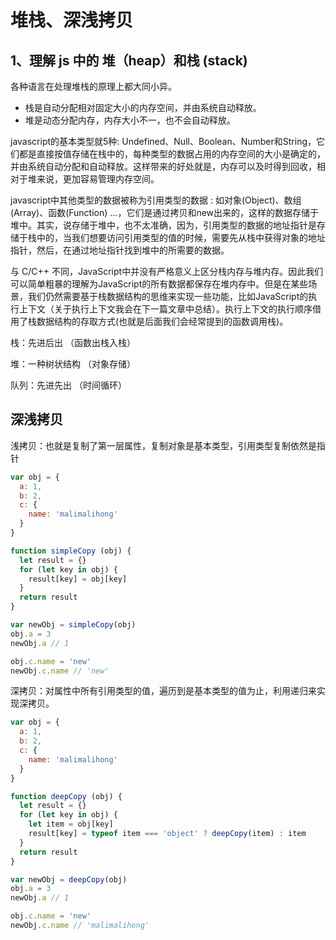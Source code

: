 # 堆栈、深浅拷贝

## 1、理解 js 中的 堆（heap）和栈 (stack)

各种语言在处理堆栈的原理上都大同小异。

* 栈是自动分配相对固定大小的内存空间，并由系统自动释放。
* 堆是动态分配内存，内存大小不一，也不会自动释放。

javascript的基本类型就5种: Undefined、Null、Boolean、Number和String，它们都是直接按值存储在栈中的，每种类型的数据占用的内存空间的大小是确定的，并由系统自动分配和自动释放。这样带来的好处就是，内存可以及时得到回收，相对于堆来说，更加容易管理内存空间。

javascript中其他类型的数据被称为引用类型的数据 : 如对象(Object)、数组(Array)、函数(Function) …，它们是通过拷贝和new出来的，这样的数据存储于堆中。其实，说存储于堆中，也不太准确，因为，引用类型的数据的地址指针是存储于栈中的，当我们想要访问引用类型的值的时候，需要先从栈中获得对象的地址指针，然后，在通过地址指针找到堆中的所需要的数据。

与 C/C++ 不同，JavaScript中并没有严格意义上区分栈内存与堆内存。因此我们可以简单粗暴的理解为JavaScript的所有数据都保存在堆内存中。但是在某些场景，我们仍然需要基于栈数据结构的思维来实现一些功能，比如JavaScript的执行上下文（关于执行上下文我会在下一篇文章中总结）。执行上下文的执行顺序借用了栈数据结构的存取方式(也就是后面我们会经常提到的函数调用栈)。

栈：先进后出 （函数出栈入栈）

堆：一种树状结构 （对象存储）

队列：先进先出 （时间循环）

## 深浅拷贝

浅拷贝：也就是复制了第一层属性，复制对象是基本类型，引用类型复制依然是指针

```js
var obj = {
  a: 1,
  b: 2,
  c: {
    name: 'malimalihong'
  }
}

function simpleCopy (obj) {
  let result = {}
  for (let key in obj) {
    result[key] = obj[key]
  }
  return result
}

var newObj = simpleCopy(obj)
obj.a = 3
newObj.a // 1

obj.c.name = 'new'
newObj.c.name // 'new'
```

深拷贝：对属性中所有引用类型的值，遍历到是基本类型的值为止，利用递归来实现深拷贝。

```js
var obj = {
  a: 1,
  b: 2,
  c: {
    name: 'malimalihong'
  }
}

function deepCopy (obj) {
  let result = {}
  for (let key in obj) {
    let item = obj[key]
    result[key] = typeof item === 'object' ? deepCopy(item) : item
  }
  return result
}

var newObj = deepCopy(obj)
obj.a = 3
newObj.a // 1

obj.c.name = 'new'
newObj.c.name // 'malimalihong'
```

